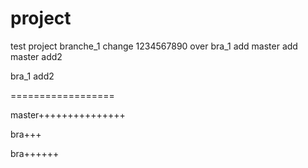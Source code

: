 # project
test project
branche_1 change
1234567890
over
bra_1 add
master add
master add2

bra_1 add2

==================

master+++++++++++++++

bra+++

bra++++++